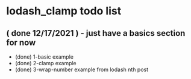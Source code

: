 # lodash\_clamp todo list

## ( done 12/17/2021 ) - just have a basics section for now
* (done) 1-basic example
* (done) 2-clamp example
* (done) 3-wrap-number example from lodash nth post


